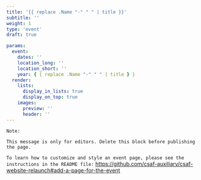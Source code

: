 ```yaml
---
title: '{{ replace .Name "-" " " | title }}'
subtitle: ''
weight: 1
type: 'event'
draft: true

params:
  event:
    dates: ''
    location_long: ''
    location_short: ''
    year: { { replace .Name "-" " " | title } }
  render:
    lists:
      display_in_lists: true
      display_on_top: true
    images:
      preview: ''
      header: ''
---
```


`Note:`

`This message is only for editors. Delete this block before publishing the page.`

`To learn how to customize and style an event page, please see the instructions in the README file:`
https://github.com/csaf-auxiliary/csaf-website-relaunch#add-a-page-for-the-event
